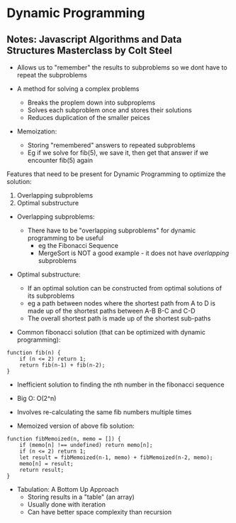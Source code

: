 # Dynamic Programming

## Notes: Javascript Algorithms and Data Structures Masterclass by Colt Steel

- Allows us to "remember" the results to subproblems so we dont have to repeat the subproblems
- A method for solving a complex problems
  - Breaks the proplem down into subproplems
  - Solves each subproblem once and stores their solutions
  - Reduces duplication of the smaller peices

- Memoization:
  - Storing "remembered" answers to repeated subproblems
  - Eg if we solve for fib(5), we save it, then get that answer if we encounter fib(5) again

Features that need to be present for Dynamic Programming to optimize the solution:

  1. Overlapping subproblems
  1. Optimal substructure

- Overlapping subproblems:
  - There have to be "overlapping subproblems" for dynamic programming to be useful
    - eg the Fibonacci Sequence
    - MergeSort is NOT a good example - it does not have *overlapping* subproblems

- Optimal substructure:
  - If an optimal solution can be constructed from optimal solutions of its subproblems
  - eg a path between nodes where the shortest path from A to D is made up of the shortest paths between A-B B-C and C-D
  - The overall shortest path is made up of the shortest sub-paths

- Common fibonacci solution (that can be optimized with dynamic programming):

```JS
function fib(n) {
    if (n <= 2) return 1;
    return fib(n-1) + fib(n-2);
}
```

- Inefficient solution to finding the nth number in the fibonacci sequence
- Big O: O(2^n)
- Involves re-calculating the same fib numbers multiple times

- Memoized version of above fib solution:

```JS
function fibMemoized(n, memo = []) {
    if (memo[n] !== undefined) return memo[n];
    if (n <= 2) return 1;
    let result = fibMemoized(n-1, memo) + fibMemoized(n-2, memo);
    memo[n] = result;
    return result;
}
```

- Tabulation: A Bottom Up Approach
  - Storing results in a "table" (an array)
  - Usually done with iteration
  - Can have better space complexity than recursion
  